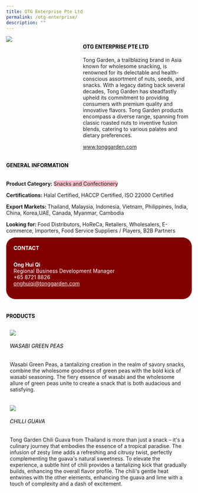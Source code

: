 ```yaml
--- 
title: OTG Enterprise Pte Ltd 
permalink: /otg-enterprise/ 
description: ""
---
```


<div class="flex-paragraph"> 
<div class="flex-container" style="display: flex; flex-wrap: wrap;"> 
<div class="card sgds" style="flex: 1 1 40%; display: block;"> 
<img src="https://drive.google.com/u/0/uc?id=1eReM4Og11QfYJy4fHvlZwsqjEWbt2nBk&export=download"> 
</div> 
<div class="card-sgds" style="flex: 1 1 58%; display: block; margin-left: 3px"> 
<h4 style="text-transform: uppercase; color: black;">
<b>OTG Enterprise Pte Ltd
</b>
</h4> 
<p>Tong Garden, a trailblazing brand in Asia known for wholesome snacking, is renowned for its delectable and health-conscious assortment of nuts, seeds, and snacks. With a legacy dating back several decades, Tong Garden has steadfastly upheld its commitment to providing consumers with premium quality and innovative flavors. Tong Garden products encompass a diverse range, spanning from classic roasted nuts to inventive fusion blends, catering to various palates and dietary preferences.
</p> 
<p>
<a href="https://www.tonggarden.com" target="_blank">www.tonggarden.com
</a>
</p> 
</div> 
</div> 
</div> 
<h4 style="text-transform: uppercase; color: black;"> 
<b>General Information
</b> 
</h4> 
<div class="flex-container" style="display: flex; flex-wrap: wrap;"> 
<div class="card sgds" style="flex: 1 1 65%; display: block; align-self: stretch"> 
<div class="flex-paragraph"> 
<p> 
<b>Product Category: 
</b> 
<span style=" background-color: pink; border-radius: 10px;">Snacks and Confectionery
</span> 
</p> 
<p> 
<b>Certifications: 
</b>Halal Certified, HACCP Certified, ISO 22000 Certified 
</p> 
<p> 
<b>Export Markets: 
</b>Thailand, Malaysia, Indonesia, Vietnam, Philippines, India, China, Korea,UAE, Canada, Myanmar, Cambodia 
</p> 
<p style="margin-bottom: 10px;"> 
<b>Looking for: 
</b>Food Distributors, HoReCa, Retailers, Wholesalers, E-commerce, Importers, Food Service Suppliers / Players, B2B Partners 
</p> 
</div> 
</div> 
<div class="card sgds" style="flex: 1 1 35%; padding: 10px; display: block; background-color: maroon; border-radius: 25px; align-self: center;"> 
<h4 style="color: white; margin-top: 10px; margin-left: 10px;">CONTACT
</h4> 
<div class="flex-paragraph"> 
<p style="padding: 10px; color: white;"> 
<b>Ong Hui Qi
</b> 
<br>Regional Business Development Manager
<br>+65 8721 8826
<br> 
<a href="mailto:onghuiqi@tonggarden.com" style="color: white;">onghuiqi@tonggarden.com
</a> 
</p> 
</div> 
</div> 
</div> 
<br> 
<h4 style="text-transform: uppercase; color: black;"> 
<b>Products
</b> 
</h4> 
<div style="display: flex; flex-wrap: wrap;"> 
<div class="card sgds" style="flex: 1 1 47%; margin: 10px; display: block;"> 
<div class="flex-image" style="display: block;"> 
<img src="https://drive.google.com/u/0/uc?id=1KdI4QCmF5fsbG5y2HZfxLRYVt6ntCOHh&export=download"> 
</div> 
<div class="flex-paragraph"> 
<h6 style="text-transform: uppercase; color: black;">Wasabi Green Peas
</h6> 
<p>Wasabi Green Peas, a tantalizing creation in the realm of savory snacks, combine the wholesome goodness of green peas with the bold kick of wasabi seasoning. The fiery essence of wasabi and the wholesome allure of green peas unite to create a snack that is both audacious and satisfying.
</p> 
</div> 
</div> 
<div class="card sgds" style="flex: 1 1 47%; margin: 10px; display: block;"> 
<div class="flex-image" style="display: block;"> 
<img src="https://drive.google.com/u/0/uc?id=16eZfShgNfCZ3MKqk36uZoW5lbRlyUkMe&export=download"> 
</div> 
<div class="flex-paragraph"> 
<h6 style="text-transform: uppercase; color: black;">Chilli Guava
</h6> 
<p>Tong Garden Chili Guava from Thailand is more than just a snack – it's a culinary journey that embodies the essence of a tropical paradise. The infusion of zesty lime adds a refreshing and citrusy twist, perfectly complementing the guava's natural sweetness. To elevate the experience, a subtle hint of chili provides a tantalizing kick that gradually builds, enhancing the overall flavor profile. The chili's gentle heat entwines with the other elements, enhancing the guava and lime with a touch of complexity and a dash of excitement.
</p> 
</div> 
</div> 
</div>